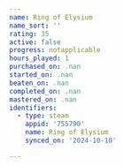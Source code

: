 ```yaml
---
name: Ring of Elysium
name_sort: ''
rating: 35
active: false
progress: notapplicable
hours_played: 1
purchased_on: .nan
started_on: .nan
beaten_on: .nan
completed_on: .nan
mastered_on: .nan
identifiers:
  - type: steam
    appid: '755790'
    name: Ring of Elysium
    synced_on: '2024-10-10'

---
```

